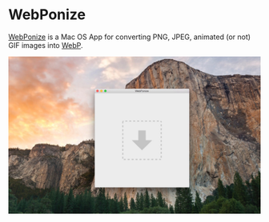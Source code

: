 
# WebPonize

[WebPonize](https://webponize.github.io) is a Mac OS App for converting PNG, JPEG, animated (or not) GIF images into [WebP](https://developers.google.com/speed/webp/).

![](webponize.jpg)
